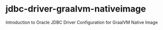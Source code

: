 # jdbc-driver-graalvm-nativeimage
Introduction to Oracle JDBC Driver Configuration for GraalVM Native Image
